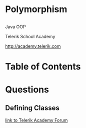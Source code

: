 <!-- section start -->
<!-- attr: { class:'slide-title', hasScriptWrapper:true } -->
# Polymorphism
##
<div class="signature">
    <p class="signature-course">Java OOP</p>
    <p class="signature-initiative">Telerik School Academy</p>
    <a href="http://academy.telerik.com" class="signature-link">http://academy.telerik.com</a>
</div>


<!-- section start -->
<!-- attr: { class:'slide-title', showInPresentation:true, hasScriptWrapper:true, style:'' } -->
# Table of Contents


<!-- section start -->

<!-- attr: { class:'slide-title', showInPresentation:true, hasScriptWrapper:true, style:'' } -->


<!-- section start -->
<!-- attr: { id:'questions', class:'slide-section' } -->
# Questions
## Defining Classes
[link to Telerik Academy Forum](http://telerikacademy.com/Forum/Category/12/telerik-school-academy)
